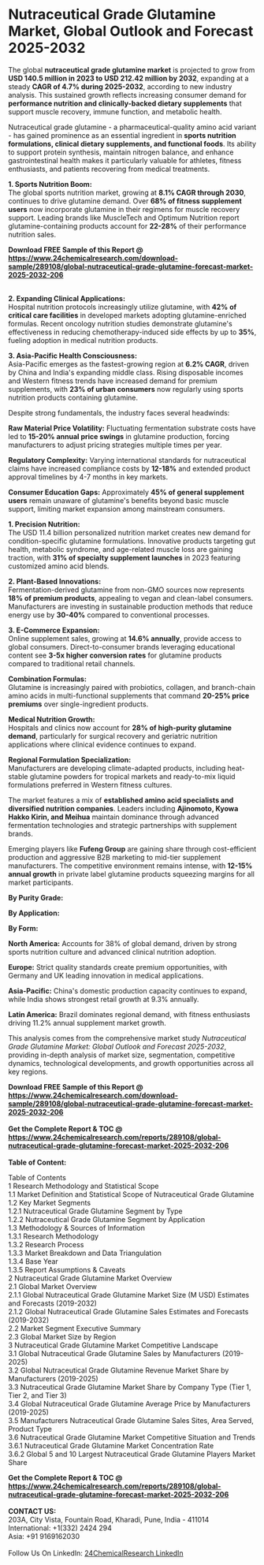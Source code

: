 <h1>Nutraceutical Grade Glutamine Market, Global Outlook and Forecast 2025-2032</h1><p>The global <strong>nutraceutical grade glutamine market</strong> is projected to grow from <strong>USD 140.5 million in 2023 to USD 212.42 million by 2032</strong>, expanding at a steady <strong>CAGR of 4.7% during 2025-2032</strong>, according to new industry analysis. This sustained growth reflects increasing consumer demand for <strong>performance nutrition and clinically-backed dietary supplements</strong> that support muscle recovery, immune function, and metabolic health.</p><p>Nutraceutical grade glutamine - a pharmaceutical-quality amino acid variant - has gained prominence as an essential ingredient in <strong>sports nutrition formulations, clinical dietary supplements, and functional foods</strong>. Its ability to support protein synthesis, maintain nitrogen balance, and enhance gastrointestinal health makes it particularly valuable for athletes, fitness enthusiasts, and patients recovering from medical treatments.</p><p><strong>1. Sports Nutrition Boom:</strong><br>
The global sports nutrition market, growing at <strong>8.1% CAGR through 2030</strong>, continues to drive glutamine demand. Over <strong>68% of fitness supplement users</strong> now incorporate glutamine in their regimens for muscle recovery support. Leading brands like MuscleTech and Optimum Nutrition report glutamine-containing products account for <strong>22-28%</strong> of their performance nutrition sales.</p><div><b>Download FREE Sample of this Report @ 
            <a href="https://www.24chemicalresearch.com/download-sample/289108/global-nutraceutical-grade-glutamine-forecast-market-2025-2032-206">
            https://www.24chemicalresearch.com/download-sample/289108/global-nutraceutical-grade-glutamine-forecast-market-2025-2032-206</a></b></div><br><p><strong>2. Expanding Clinical Applications:</strong><br>
Hospital nutrition protocols increasingly utilize glutamine, with <strong>42% of critical care facilities</strong> in developed markets adopting glutamine-enriched formulas. Recent oncology nutrition studies demonstrate glutamine's effectiveness in reducing chemotherapy-induced side effects by up to <strong>35%</strong>, fueling adoption in medical nutrition products.</p><p><strong>3. Asia-Pacific Health Consciousness:</strong><br>
Asia-Pacific emerges as the fastest-growing region at <strong>6.2% CAGR</strong>, driven by China and India's expanding middle class. Rising disposable incomes and Western fitness trends have increased demand for premium supplements, with <strong>23% of urban consumers</strong> now regularly using sports nutrition products containing glutamine.</p><p>Despite strong fundamentals, the industry faces several headwinds:</p><p><strong>Raw Material Price Volatility:</strong> Fluctuating fermentation substrate costs have led to <strong>15-20% annual price swings</strong> in glutamine production, forcing manufacturers to adjust pricing strategies multiple times per year.</p><p><strong>Regulatory Complexity:</strong> Varying international standards for nutraceutical claims have increased compliance costs by <strong>12-18%</strong> and extended product approval timelines by 4-7 months in key markets.</p><p><strong>Consumer Education Gaps:</strong> Approximately <strong>45% of general supplement users</strong> remain unaware of glutamine's benefits beyond basic muscle support, limiting market expansion among mainstream consumers.</p><p><strong>1. Precision Nutrition:</strong><br>
The USD 11.4 billion personalized nutrition market creates new demand for condition-specific glutamine formulations. Innovative products targeting gut health, metabolic syndrome, and age-related muscle loss are gaining traction, with <strong>31% of specialty supplement launches</strong> in 2023 featuring customized amino acid blends.</p><p><strong>2. Plant-Based Innovations:</strong><br>
Fermentation-derived glutamine from non-GMO sources now represents <strong>18% of premium products</strong>, appealing to vegan and clean-label consumers. Manufacturers are investing in sustainable production methods that reduce energy use by <strong>30-40%</strong> compared to conventional processes.</p><p><strong>3. E-Commerce Expansion:</strong><br>
Online supplement sales, growing at <strong>14.6% annually</strong>, provide access to global consumers. Direct-to-consumer brands leveraging educational content see <strong>3-5x higher conversion rates</strong> for glutamine products compared to traditional retail channels.</p><p><strong>Combination Formulas:</strong><br>
	Glutamine is increasingly paired with probiotics, collagen, and branch-chain amino acids in multi-functional supplements that command <strong>20-25% price premiums</strong> over single-ingredient products.</p><p><strong>Medical Nutrition Growth:</strong><br>
	Hospitals and clinics now account for <strong>28% of high-purity glutamine demand</strong>, particularly for surgical recovery and geriatric nutrition applications where clinical evidence continues to expand.</p><p><strong>Regional Formulation Specialization:</strong><br>
	Manufacturers are developing climate-adapted products, including heat-stable glutamine powders for tropical markets and ready-to-mix liquid formulations preferred in Western fitness cultures.</p><p>The market features a mix of <strong>established amino acid specialists and diversified nutrition companies</strong>. Leaders including <strong>Ajinomoto, Kyowa Hakko Kirin, and Meihua</strong> maintain dominance through advanced fermentation technologies and strategic partnerships with supplement brands.</p><p>Emerging players like <strong>Fufeng Group</strong> are gaining share through cost-efficient production and aggressive B2B marketing to mid-tier supplement manufacturers. The competitive environment remains intense, with <strong>12-15% annual growth</strong> in private label glutamine products squeezing margins for all market participants.</p><p><strong>By Purity Grade:</strong></p><p><strong>By Application:</strong></p><p><strong>By Form:</strong></p><p><strong>North America:</strong> Accounts for 38% of global demand, driven by strong sports nutrition culture and advanced clinical nutrition adoption.</p><p><strong>Europe:</strong> Strict quality standards create premium opportunities, with Germany and UK leading innovation in medical applications.</p><p><strong>Asia-Pacific:</strong> China's domestic production capacity continues to expand, while India shows strongest retail growth at 9.3% annually.</p><p><strong>Latin America:</strong> Brazil dominates regional demand, with fitness enthusiasts driving 11.2% annual supplement market growth.</p><p>This analysis comes from the comprehensive market study <em>Nutraceutical Grade Glutamine Market: Global Outlook and Forecast 2025-2032</em>, providing in-depth analysis of market size, segmentation, competitive dynamics, technological developments, and growth opportunities across all key regions.</p><div><b>Download FREE Sample of this Report @ 
            <a href="https://www.24chemicalresearch.com/download-sample/289108/global-nutraceutical-grade-glutamine-forecast-market-2025-2032-206">
            https://www.24chemicalresearch.com/download-sample/289108/global-nutraceutical-grade-glutamine-forecast-market-2025-2032-206</a></b></div><br><div><b>Get the Complete Report & TOC @ 
            <a href="https://www.24chemicalresearch.com/reports/289108/global-nutraceutical-grade-glutamine-forecast-market-2025-2032-206">
            https://www.24chemicalresearch.com/reports/289108/global-nutraceutical-grade-glutamine-forecast-market-2025-2032-206</a></b></div><br>
            <b>Table of Content:</b><p>Table of Contents<br />
1 Research Methodology and Statistical Scope<br />
1.1 Market Definition and Statistical Scope of Nutraceutical Grade Glutamine<br />
1.2 Key Market Segments<br />
1.2.1 Nutraceutical Grade Glutamine Segment by Type<br />
1.2.2 Nutraceutical Grade Glutamine Segment by Application<br />
1.3 Methodology & Sources of Information<br />
1.3.1 Research Methodology<br />
1.3.2 Research Process<br />
1.3.3 Market Breakdown and Data Triangulation<br />
1.3.4 Base Year<br />
1.3.5 Report Assumptions & Caveats<br />
2 Nutraceutical Grade Glutamine Market Overview<br />
2.1 Global Market Overview<br />
2.1.1 Global Nutraceutical Grade Glutamine Market Size (M USD) Estimates and Forecasts (2019-2032)<br />
2.1.2 Global Nutraceutical Grade Glutamine Sales Estimates and Forecasts (2019-2032)<br />
2.2 Market Segment Executive Summary<br />
2.3 Global Market Size by Region<br />
3 Nutraceutical Grade Glutamine Market Competitive Landscape<br />
3.1 Global Nutraceutical Grade Glutamine Sales by Manufacturers (2019-2025)<br />
3.2 Global Nutraceutical Grade Glutamine Revenue Market Share by Manufacturers (2019-2025)<br />
3.3 Nutraceutical Grade Glutamine Market Share by Company Type (Tier 1, Tier 2, and Tier 3)<br />
3.4 Global Nutraceutical Grade Glutamine Average Price by Manufacturers (2019-2025)<br />
3.5 Manufacturers Nutraceutical Grade Glutamine Sales Sites, Area Served, Product Type<br />
3.6 Nutraceutical Grade Glutamine Market Competitive Situation and Trends<br />
3.6.1 Nutraceutical Grade Glutamine Market Concentration Rate<br />
3.6.2 Global 5 and 10 Largest Nutraceutical Grade Glutamine Players Market Share </p><div><b>Get the Complete Report & TOC @ 
            <a href="https://www.24chemicalresearch.com/reports/289108/global-nutraceutical-grade-glutamine-forecast-market-2025-2032-206">
            https://www.24chemicalresearch.com/reports/289108/global-nutraceutical-grade-glutamine-forecast-market-2025-2032-206</a></b></div><br><b>CONTACT US:</b><br>
            203A, City Vista, Fountain Road, Kharadi, Pune, India - 411014<br>
            International: +1(332) 2424 294<br>
            Asia: +91 9169162030 <br><br>
            Follow Us On LinkedIn: <a href="https://www.linkedin.com/company/24chemicalresearch/">24ChemicalResearch LinkedIn</a>